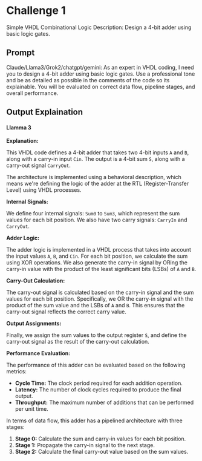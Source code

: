 # Challenge 1


Simple VHDL Combinational Logic
Description: Design a 4-bit adder using basic logic gates.
## Prompt
Claude/Llama3/Grok2/chatgpt/gemini: As an expert in VHDL coding, I need you to design a 4-bit adder using basic logic gates. Use a professional tone and be as detailed as possible in the comments of the code so its explainable. You will be evaluated on correct data flow, pipeline stages, and overall performance.
## Output Explaination

#### Llamma 3
**Explanation:**

This VHDL code defines a 4-bit adder that takes two 4-bit inputs `A` and `B`, along with a carry-in input `Cin`. The output is a 
4-bit sum `S`, along with a carry-out signal `CarryOut`.

The architecture is implemented using a behavioral description, which means we're defining the logic of the adder at the RTL 
(Register-Transfer Level) using VHDL processes.

**Internal Signals:**

We define four internal signals: `Sum0` to `Sum3`, which represent the sum values for each bit position. We also have two carry 
signals: `CarryIn` and `CarryOut`.

**Adder Logic:**

The adder logic is implemented in a VHDL process that takes into account the input values `A`, `B`, and `Cin`. For each bit 
position, we calculate the sum using XOR operations. We also generate the carry-in signal by ORing the carry-in value with the 
product of the least significant bits (LSBs) of `A` and `B`.

**Carry-Out Calculation:**

The carry-out signal is calculated based on the carry-in signal and the sum values for each bit position. Specifically, we OR the
carry-in signal with the product of the sum value and the LSBs of `A` and `B`. This ensures that the carry-out signal reflects 
the correct carry value.

**Output Assignments:**

Finally, we assign the sum values to the output register `S`, and define the carry-out signal as the result of the carry-out 
calculation.

**Performance Evaluation:**

The performance of this adder can be evaluated based on the following metrics:

* **Cycle Time:** The clock period required for each addition operation.
* **Latency:** The number of clock cycles required to produce the final output.
* **Throughput:** The maximum number of additions that can be performed per unit time.

In terms of data flow, this adder has a pipelined architecture with three stages:

1. **Stage 0:** Calculate the sum and carry-in values for each bit position.
2. **Stage 1:** Propagate the carry-in signal to the next stage.
3. **Stage 2:** Calculate the final carry-out value based on the sum values.
